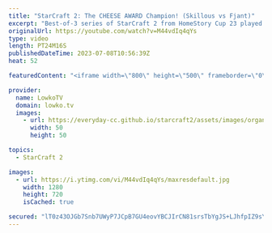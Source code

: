 ```yaml
---
title: "StarCraft 2: The CHEESE AWARD Champion! (Skillous vs Fjant)"
excerpt: "Best-of-3 series of StarCraft 2 from HomeStory Cup 23 played in Krefeld, Germany. This series of Zerg versus Protoss is between Fjant (Zerg) and Skillous (Protoss), and starts off with a very aggressive Spine Crawler Zergling rush in game 1. Support my work: https://patreon.com/lowkotv Lowko Merch: https://lowko.shop"
originalUrl: https://youtube.com/watch?v=M44vdIq4qYs
type: video
length: PT24M16S
publishedDateTime: 2023-07-08T10:56:39Z
heat: 52

featuredContent: "<iframe width=\"800\" height=\"500\" frameborder=\"0\" src=\"https://www.youtube.com/embed/M44vdIq4qYs\" allow=\"accelerometer; autoplay; encrypted-media; gyroscope; picture-in-picture\" allowfullscreen></iframe>"

provider:
  name: LowkoTV
  domain: lowko.tv
  images:
    - url: https://everyday-cc.github.io/starcraft2/assets/images/organizations/lowko.tv-50x50.jpg
      width: 50
      height: 50

topics:
  - StarCraft 2

images:
  - url: https://i.ytimg.com/vi/M44vdIq4qYs/maxresdefault.jpg
    width: 1280
    height: 720
    isCached: true

secured: "lT0z43OJGb7Snb7UWyP7JCpB7GU4eovYBCJIrCN81srsTbYgJS+LJhfpIZ9sYyJ4c74ub9bC04foIAgDJhxkCWrWRnR5mh/mlTbBxPs67paDTA2A2urVO7XzRSO/3VkvZHtK4+rc7hh+LTxSqH8cOjBjWKX9jPlZJPmcx3n0KUuqCai6XKuX0Ly9RC9Y50CYWEOcwflv+har4FtOeKdspQhLPpnCrhMD7vpypwvILGxt3/XdC0iW1k1Da1MLgPQo6qEVNuxq+wCIVdO20Z6zOCCRnFv4sj6Kn4VWi7nxsHj1HdWO6Y6/RP0QdXemqn4iaCqLAsR5yn/iXKIzAWW6bH3UhDGN9veAI5CFGsFIa8DZzby/ns8zqkar2gDadT27+P5HL9Tc/V6xW/hdHkjuyAIyzgfRyo+eF1SUYqBA5tI=;pq+odElPPN9LnAx+jAUYGw=="
---
```


